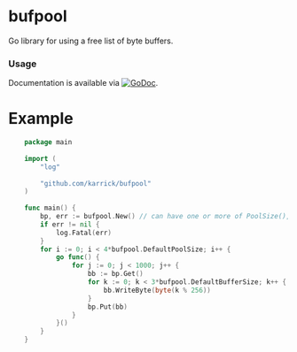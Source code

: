 # bufpool

Go library for using a free list of byte buffers.

### Usage

Documentation is available via
[![GoDoc](https://godoc.org/github.com/karrick/bufpool?status.svg)](https://godoc.org/github.com/karrick/bufpool).

# Example

```Go
    package main
    
    import (
    	"log"
    
    	"github.com/karrick/bufpool"
    )
    
    func main() {
    	bp, err := bufpool.New() // can have one or more of PoolSize(), BufferSize, and MaxSize()
    	if err != nil {
    		log.Fatal(err)
    	}
    	for i := 0; i < 4*bufpool.DefaultPoolSize; i++ {
    		go func() {
    			for j := 0; j < 1000; j++ {
    				bb := bp.Get()
    				for k := 0; k < 3*bufpool.DefaultBufferSize; k++ {
    					bb.WriteByte(byte(k % 256))
    				}
    				bp.Put(bb)
    			}
    		}()
    	}
    }
```
